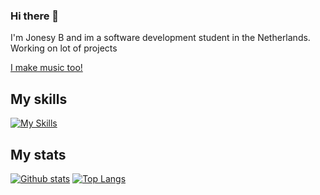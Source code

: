 ### Hi there 👋

I'm Jonesy B and im a software development student in the Netherlands.
Working on lot of projects

[I make music too!](https://linktr.ee/Jonesy_b_music)

## My skills
  [![My Skills](https://skillicons.dev/icons?i=cs,dotnet,cpp,unreal,unity,linux,git,js,postman)](https://skillicons.dev)

## My stats 
<a href="#">![Github stats](https://github-readme-stats.vercel.app/api?username=jonesy-b-dev\&include_all_commits=true&theme=blueberry&count_private=true&hide_border=true&line_height=20)</a>
<a href="#">![Top Langs](https://github-readme-stats.vercel.app/api/top-langs/?username=jonesy-b-dev&layout=compact&theme=blueberry&count_private=true&hide_border=true)</a>
